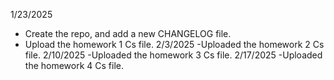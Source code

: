 1/23/2025 
- Create the repo, and add a new CHANGELOG file.
- Upload the homework 1 Cs file.
2/3/2025
-Uploaded the homework 2 Cs file.
2/10/2025
-Uploaded the homework 3 Cs file.
2/17/2025
-Uploaded the homework 4 Cs file.

